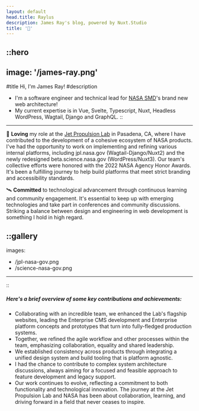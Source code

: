 ```yaml
---
layout: default
head.title: Raylus
description: James Ray's blog, powered by Nuxt.Studio
title: '🤖'
---
```


::hero
---
image: '/james-ray.png'
---
#title
Hi, I'm James Ray!
#description
- I'm a software engineer and technical lead for [NASA SMD](https://beta.science.nasa.gov/)'s brand new web architecture!
- My current expertise is in Vue, Svelte, Typescript, Nuxt, Headless WordPress, Wagtail, Django and GraphQL.
::

----

💙 **Loving** my role at the [Jet Propulsion Lab](https://www.jpl.nasa.gov/) in Pasadena, CA, where I have contributed to the development of a cohesive ecosystem of NASA products. I've had the opportunity to work on implementing and refining various internal platforms, including jpl.nasa.gov (Wagtail-Django/Nuxt2) and the newly redesigned beta.science.nasa.gov (WordPress/Nuxt3). Our team's collective efforts were honored with the 2022 NASA Agency Honor Awards. It's been a fulfilling journey to help build platforms that meet strict branding and accessibility standards.

🛰 **Committed** to technological advancement through continuous learning and community engagement. It's essential to keep up with emerging technologies and take part in conferences and community discussions. Striking a balance between design and engineering in web development is something I hold in high regard.

::gallery
---
images:
  - /jpl-nasa-gov.png
  - /science-nasa-gov.png
---
::

##### Here's a brief overview of some key contributions and achievements:

- Collaborating with an incredible team, we enhanced the Lab's flagship websites, leading the Enterprise CMS development and Enterprise platform concepts and prototypes that turn into fully-fledged production systems.
- Together, we refined the agile workflow and other processes within the team, emphasizing collaboration, equality and shared leadership.
- We established consistency across products through integrating a unified design system and build tooling that is platform agnostic.
- I had the chance to contribute to complex system architecture discussions, always aiming for a focused and feasible approach to feature development and legacy support.
- Our work continues to evolve, reflecting a commitment to both functionality and technological innovation. The journey at the Jet Propulsion Lab and NASA has been about collaboration, learning, and driving forward in a field that never ceases to inspire.

